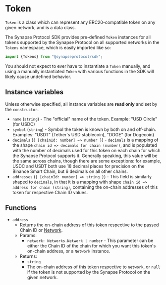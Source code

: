 # Token

`Token` is a class which can represent any ERC20-compatible token on any given network, and is a data class.

The Synapse Protocol SDK provides pre-defined `Token` instances for all tokens supported by the Synapse Protocol on all supported networks
in the `Tokens` namespace, which is easily imported like so:

```typescript
import {Tokens} from "@synapseprotocol/sdk";
```

You should not expect to ever have to instantiate a `Token` manually, and using a manually instantiated `Token` with
various functions in the SDK will likely cause undefined behavior.

## Instance variables

Unless otherwise specified, all instance variables are **read only** and set by the `constructor`.

- `name` (`string`) - The "official" name of the token. Example: "USD Circle" (for USDC)
- `symbol` (`string`) - Symbol the token is known by both on and off-chain. Examples: "USDT" (Tether's USD stablecoin), "DOGE" (for Dogecoin)
- `decimals` (`{ [chainId: number] => number }`) - `decimals` is a mapping of the shape `chain id => decimals for chain (number)`, and is populated with the number of decimals
    used for this token on each chain for which the Synapse Protocol supports it. Generally speaking, this value will be the same across chains,
    though there are some exceptions: for example, USDC and USDT both use 18 decimal places for precision on the Binance Smart Chain, but 6 decimals
    on all other chains.
- `addresses` (`{ [chainId: number] => string }`) - This field is similarly shaped to `decimals`, in that it is a mapping with shape `chain id => address for chain (string)`,
    containing the on-chain addresses of this token for respective Chain ID values.

## Functions 

- `address`
  - Returns the on-chain address of this token respective to the passed Chain ID or [Network](../networks/Networks.md).
  - Params:
    - `network: Networks.Network | number` - This parameter can be either the Chain ID of the chain for which you want this token's on-chain address, or a `Network` instance.
  - Returns:
    - `string`
    - The on-chain address of this token respective to `network`, or `null` if the token is not supported by the Synapse Protocol on the given network. 